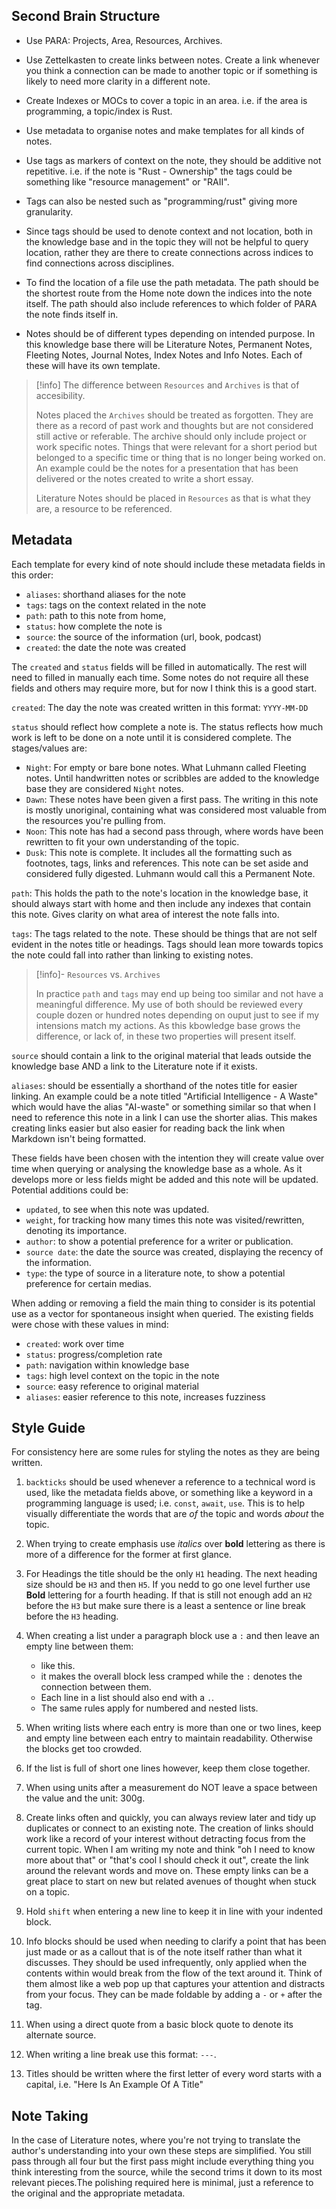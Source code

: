 ## Second Brain Structure

- Use PARA: Projects, Area, Resources, Archives.

- Use Zettelkasten to create links between notes. Create a link whenever you think a connection can be made to another topic or if something is likely to need more clarity in a different note.

- Create Indexes or MOCs to cover a topic in an area.
  i.e. if the area is programming, a topic/index is Rust.

- Use metadata to organise notes and make templates for all kinds of notes.

- Use tags as markers of context on the note, they should be additive not repetitive. i.e. if the note is "Rust - Ownership" the tags could be something like "resource management" or "RAII".

- Tags can also be nested such as "programming/rust" giving more granularity.

- Since tags should be used to denote context and not location, both in the knowledge base and in the topic they will not be helpful to query location, rather they are there to create connections across indices to find connections across disciplines.

- To find the location of a file use the path metadata. The path should be the shortest route from the Home note down the indices into the note itself. The path should also include references to which folder of PARA the note finds itself in.

- Notes should be of different types depending on intended purpose. In this knowledge base there will be Literature Notes, Permanent Notes, Fleeting Notes, Journal Notes, Index Notes and Info Notes. Each of these will have its own template.

> [!info]
> The difference between `Resources` and `Archives` is that of accesibility. 
> 
> Notes placed the `Archives` should be treated as forgotten. They are there as a record of past work and thoughts but are not considered still active or referable. The archive should only include project or work specific notes. Things that were relevant for a short period but belonged to a specific time or thing that is no longer being worked on. An example could be the notes for a presentation that has been delivered or the notes created to write a short essay.
> 
> Literature Notes should be placed in `Resources` as that is what they are, a resource to be referenced.
## Metadata

Each template for every kind of note should include these metadata fields in this order:

- `aliases`: shorthand aliases for the note
- `tags`: tags on the context related in the note
- `path`: path to this note from home, 
- `status`: how complete the note is
- `source`: the source of the information (url, book, podcast)
- `created`: the date the note was created

The `created` and `status` fields will be filled in automatically.
The rest will need to filled in manually each time. Some notes do not require all these fields and others may require more, but for now I think this is a good start.

`created`: The day the note was created written in this format: `YYYY-MM-DD`

`status` should reflect how complete a note is. The status reflects how much work is left to be done on a note until it is considered complete. The stages/values are:

- `Night`: For empty or bare bone notes. What Luhmann called Fleeting notes. Until handwritten notes or scribbles are added to the knowledge base they are considered `Night` notes.
- `Dawn`: These notes have been given a first pass. The writing in this note is mostly unoriginal, containing what was considered most valuable from the resources you're pulling from.
- `Noon`: This note has had a second pass through, where words have been rewritten to fit your own understanding of the topic.
- `Dusk`: This note is complete. It includes all the formatting such as footnotes, tags, links and references. This note can be set aside and considered fully digested. Luhmann would call this a Permanent Note.

`path`: This holds the path to the note's location in the knowledge base, it should always start with home and then include any indexes that contain this note. Gives clarity on what area of interest the note falls into.

`tags`: The tags related to the note. These should be things that are not self evident in the notes title or headings. Tags should lean more towards topics the note could fall into rather than linking to existing notes.

> [!info]- `Resources` vs. `Archives`
> 
> In practice `path` and `tags` may end up being too similar and not have a meaningful difference. My use of both should be reviewed every couple dozen or hundred notes depending on ouput just to see if my intensions match my actions. As this kbowledge base grows the difference, or lack of, in these two properties will present itself.

`source` should contain a link to the original material that leads outside the knowledge base AND a link to the Literature note if it exists.

`aliases`: should be essentially a shorthand of the notes title for easier linking. An example could be a note titled "Artificial Intelligence - A Waste" which would have the alias "AI-waste" or something similar so that when I need to reference this note in a link I can use the shorter alias. This makes creating links easier but also easier for reading back the link when Markdown isn't being formatted.

These fields have been chosen with the intention they will create value over time when querying or analysing the knowledge base as a whole. As it develops more or less fields might be added and this note will be updated. Potential additions could be:

- `updated`, to see when this note was updated. 
- `weight`, for tracking how many times this note was visited/rewritten, denoting its importance.
- `author`: to show a potential preference for a writer or publication.
- `source date`: the date the source was created, displaying the recency of the information.
- `type`: the type of source in a literature note, to show a potential preference for certain medias.

When adding or removing a field the main thing to consider is its potential use as a vector for spontaneous insight when queried. The existing fields were chose with these values in mind:

- `created`: work over time
- `status`: progress/completion rate
- `path`: navigation within knowledge base
- `tags`: high level context on the topic in the note
- `source`: easy reference to original material
- `aliases`: easier reference to this note, increases fuzziness

## Style Guide

For consistency here are some rules for styling the notes as they are being written.

1. `backticks` should be used whenever a reference to a technical word is used, like the metadata fields above, or something like a keyword in a programming language is used; i.e. `const`, `await`, `use`. This is to help visually differentiate the words that are *of* the topic and words *about* the topic.

2. When trying to create emphasis use *italics* over **bold** lettering as there is more of a difference for the former at first glance.

3. For Headings the title should be the only `H1` heading. The next heading size should be `H3` and then `H5`. If you nedd to go one level further use **Bold** lettering for a fourth heading. If that is still not enough add an `H2` before the `H3` but make sure there is a least a sentence or line break before the `H3` heading.
   
4. When creating a list under a paragraph block use a `:` and then leave an empty line between them:

   - like this.
   - it makes the overall block less cramped while the `:` denotes the connection between them.
   - Each line in a list should also end with a `.`.
   - The same rules apply for numbered and nested lists.

5. When writing lists where each entry is more than one or two lines, keep and empty line between each entry to maintain readability. Otherwise the blocks get too crowded.

6. If the list is full of short one lines however, keep them close together.

7. When using units after a measurement do NOT leave a space between the value and the unit: 300g.
   
8. Create links often and quickly, you can always review later and tidy up duplicates or connect to an existing note. The creation of links should work like a record of your interest without detracting focus from the current topic. When I am writing my note and think "oh I need to know more about that" or "that's cool I should check it out", create the link around the relevant words and move on. These empty links can be a great place to start on new but related avenues of thought when stuck on a topic.

9. Hold `shift` when entering a new line to keep it in line with your indented block.

10. Info blocks should be used when needing to clarify a point that has been just made or as a callout that is of the note itself rather than what it discusses. They should be used infrequently, only applied when the contents within would break from the flow of the text around it. Think of them almost like a web pop up that captures your attention and distracts from your focus. They can be made foldable by adding a `-` or `+` after the tag.

11. When using a direct quote from a basic block quote to denote its alternate source.

12. When writing a line break use this format: `---`.

13. Titles should be written where the first letter of every word starts with a capital, i.e. "Here Is An Example Of A Title"

## Note Taking 

In the case of Literature notes, where you're not trying to translate the author's understanding into your own these steps are simplified. You still pass through all four but the first pass might include everything thing you think interesting from the source, while the second trims it down to its most relevant pieces.The polishing required here is minimal, just a reference to the original and the appropriate metadata.